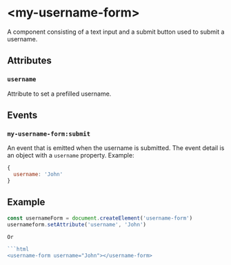 # &lt;my-username-form&gt;

A component consisting of a text input and a submit button used to submit a username.

## Attributes

### `username`
Attribute to set a prefilled username.

## Events

### `my-username-form:submit`

An event that is emitted when the username is submitted. The event detail is an object with a `username` property. Example:

```js
{
  username: 'John'
}
```

## Example

```js
const usernameForm = document.createElement('username-form')
usernameform.setAttribute('username', 'John')

Or

```html
<username-form username="John"></username-form>
```
